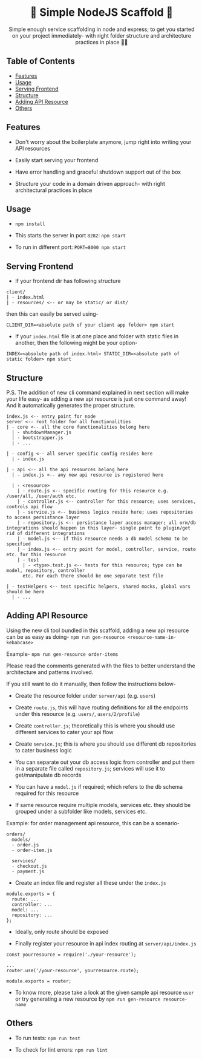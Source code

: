 <div align="center">
  <h1>
    🦥 Simple NodeJS Scaffold 🦥
  </h1>
</div>

<p align="center">
  Simple enough service scaffolding in node and express; to get you started on your project immediately- with right folder structure and architecture practices in place 🤟🏼
</p>



## Table of Contents

- [Features](#features)
- [Usage](#usage)
- [Serving Frontend](#serving-frontend)
- [Structure](#structure)
- [Adding API Resource](#adding-api-resource)
- [Others](#others)



## Features

- Don't worry about the boilerplate anymore, jump right into writing your API
resources

- Easily start serving your frontend

- Have error handling and graceful shutdown support out of the box

- Structure your code in a domain driven approach- with right architectural practices in place



## Usage

- `npm install`

- This starts the server in port `8282`: `npm start`

- To run in different port: `PORT=8000 npm start`



## Serving Frontend 

- If your frontend dir has following structure

``` 
client/
| - index.html
| - resources/ <-- or may be static/ or dist/
```

then this can easily be served using-

```
CLIENT_DIR=<absolute path of your client app folder> npm start
```

- If your `index.html` file is at one place and folder with static files in another, then
the following might be your option-

```
INDEX=<absolute path of index.html> STATIC_DIR=<absolute path of static folder> npm start
```



## Structure

P.S. The addition of new cli command explained in next section will make your life easy- as adding a new api resource is just one command away! And it automatically generates the proper structure.

``` 
index.js <-- entry point for node
server <-- root folder for all functionalities
| - core <-- all the core functionalities belong here 
  | - shutdownManager.js 
  | - bootstrapper.js
  | - ...
  
| - config <-- all server specific config resides here
  | - index.js
  
| - api <-- all the api resources belong here
  | - index.js <-- any new api resource is registered here
  
  | - <resource>
    | - route.js <-- specific routing for this resource e.g. /user/all, /user/auth etc.
    | - controller.js <-- controller for this resource; uses services, controls api flow
    | - service.js <-- business logics reside here; uses repositories to access persistance layer
    | - repository.js <-- persistance layer access manager; all orm/db integrations should happen in this layer- single point to plugin/get rid of different integrations 
    | - model.js <-- if this resource needs a db model schema to be specified
    | - index.js <-- entry point for model, controller, service, route etc. for this resource
    | - test
      | - <type>.test.js <-- tests for this resource; type can be model, repository, controller
      etc. For each there should be one separate test file
      
| - testHelpers <-- test specific helpers, shared mocks, global vars should be here
  | - ...    
```



## Adding API Resource

Using the new cli tool bundled in this scaffold, adding a new api resource can be as easy as doing- `npm run gen-resource <resource-name-in-kebabcase>`

Example- `npm run gen-resource order-items`

Please read the comments generated with the files to better understand the architecture and patterns involved.

If you still want to do it manually, then follow the instructions below-

- Create the resource folder under `server/api` (e.g. `users`)

- Create `route.js`, this will have routing definitions for all the endpoints 
under this resource (e.g. `users/`, `users/2/profile`)

- Create `controller.js`; theoretically this is where you should use different services to cater your api flow

- Create `service.js`; this is where you should use different db repositories to cater business logic

- You can separate out your db access logic from controller and put them in a separate
file called `repository.js`; services will use it to get/manipulate db records

- You can have a `model.js` if required; which refers to the db schema required for this
resource

- If same resource require multiple models, services etc. they should be grouped under a subfolder like models, services etc. 

Example: for order management api resource, this can be a scenario-

```
orders/
  models/
  - order.js
  - order-item.js

  services/
  - checkout.js
  - payment.js
```

- Create an index file and register all these under the `index.js`

``` 
module.exports = {
  route: ...
  controller: ...
  model: ...
  repository: ...
};
```

- Ideally, only route should be exposed

- Finally register your resource in api index routing at `server/api/index.js`

``` 
const yourresource = require('./your-resource');

...
router.use('/your-resource', yourresource.route);

module.exports = router;
```

- To know more, please take a look at the given sample api resource `user` or try generating a new resource by `npm run gen-resource resource-name`



## Others

- To run tests: `npm run test`

- To check for lint errors: `npm run lint`

